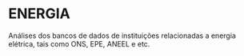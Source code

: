 # ENERGIA
Análises dos bancos de dados de instituições relacionadas a energia elétrica, tais como ONS, EPE, ANEEL e etc.
